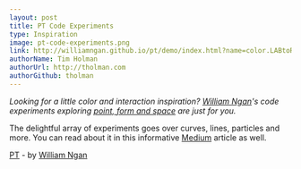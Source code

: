 ```yaml
---
layout: post
title: PT Code Experiments
type: Inspiration
image: pt-code-experiments.png
link: http://williamngan.github.io/pt/demo/index.html?name=color.LABtoRGB
authorName: Tim Holman
authorUrl: http://tholman.com
authorGithub: tholman
---
```


_Looking for a little color and interaction inspiration? [William Ngan](http://williamngan.com)'s code experiments exploring [point, form and space](http://williamngan.github.io/pt/index.html) are just for you._

The delightful array of experiments goes over curves, lines, particles and more. You can read about it in this informative [Medium](https://medium.com/@williamngan/pt-93382bf5943e) article as well.

[PT](http://williamngan.github.io/pt/index.html) - by [William Ngan](http://williamngan.com)
